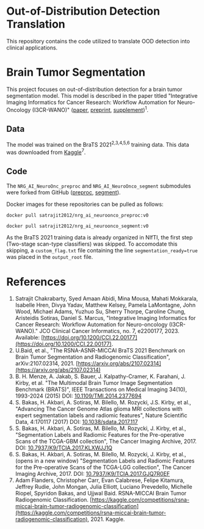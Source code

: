 # Out-of-Distribution Detection Translation

This repository contains the code utilized to translate OOD detection into clinical applications.

# Brain Tumor Segmentation

This project focuses on out-of-distribution detection for a brain tumor segmentation model. 
This model is described in the paper titled "Integrative Imaging Informatics for Cancer Research: Workflow Automation for Neuro-Oncology (I3CR-WANO)" ([paper](https://ascopubs.org/doi/full/10.1200/CCI.22.00177), [preprint](https://arxiv.org/pdf/2210.03151), [supplement](https://ascopubs.org/action/downloadSupplement?doi=10.1200%2FCCI.22.00177&file=DS_CCI.22.00177.pdf))<sup>1</sup>.

## Data

The model was trained on the BraTS 2021<sup>2,3,4,5,6</sup> training data.
This data was downloaded from [Kaggle](https://www.kaggle.com/datasets/dschettler8845/brats-2021-task1?resource=download)<sup>7</sup>.

## Code

The `NRG_AI_NeuroOnc_preproc` and `NRG_AI_NeuroOnco_segment` submodules were forked from GitHub ([preproc](https://github.com/satrajitgithub/NRG_AI_NeuroOnco_preproc), [segment](https://github.com/satrajitgithub/NRG_AI_NeuroOnco_segment)).

Docker images for these repositories can be pulled as follows:
```
docker pull satrajit2012/nrg_ai_neuroonco_preproc:v0
```
```
docker pull satrajit2012/nrg_ai_neuroonco_segment:v0
```

As the BraTS 2021 training data is already organized in NIfTI, the first step (Two-stage scan-type classifiers) was skipped. 
To accomodate this skipping, a `custom_flag.txt` file containing the line `segmentation_ready=true` was placed in the `output_root` file.

# References
1. Satrajit Chakrabarty, Syed Amaan Abidi, Mina Mousa, Mahati Mokkarala, Isabelle Hren, Divya Yadav, Matthew Kelsey, Pamela LaMontagne, John Wood, Michael Adams, Yuzhuo Su, Sherry Thorpe, Caroline Chung, Aristeidis Sotiras, Daniel S. Marcus, "Integrative Imaging Informatics for Cancer Research: Workflow Automation for Neuro-oncology (I3CR-WANO)." JCO Clinical Cancer Informatics, no. 7, e2200177, 2023. Available: [https://doi.org/10.1200/CCI.22.00177](https://doi.org/10.1200/CCI.22.00177).
2. U.Baid, et al., "The RSNA-ASNR-MICCAI BraTS 2021 Benchmark on Brain Tumor Segmentation and Radiogenomic Classification", arXiv:2107.02314, 2021. [https://arxiv.org/abs/2107.02314](https://arxiv.org/abs/2107.02314)
3. B. H. Menze, A. Jakab, S. Bauer, J. Kalpathy-Cramer, K. Farahani, J. Kirby, et al. "The Multimodal Brain Tumor Image Segmentation Benchmark (BRATS)", IEEE Transactions on Medical Imaging 34(10), 1993-2024 (2015) DOI: [10.1109/TMI.2014.2377694 ](https://ieeexplore.ieee.org/document/6975210)
4. S. Bakas, H. Akbari, A. Sotiras, M. Bilello, M. Rozycki, J.S. Kirby, et al., "Advancing The Cancer Genome Atlas glioma MRI collections with expert segmentation labels and radiomic features", Nature Scientific Data, 4:170117 (2017) DOI: [10.1038/sdata.2017.117](https://www.nature.com/articles/sdata2017117)
5. S. Bakas, H. Akbari, A. Sotiras, M. Bilello, M. Rozycki, J. Kirby, et al., "Segmentation Labels and Radiomic Features for the Pre-operative Scans of the TCGA-GBM collection", The Cancer Imaging Archive, 2017. DOI: [10.7937/K9/TCIA.2017.KLXWJJ1Q](https://www.cancerimagingarchive.net/analysis-result/brats-tcga-gbm/)
6. S. Bakas, H. Akbari, A. Sotiras, M. Bilello, M. Rozycki, J. Kirby, et al.,(opens in a new window) "Segmentation Labels and Radiomic Features for the Pre-operative Scans of the TCGA-LGG collection", The Cancer Imaging Archive, 2017. DOI: [10.7937/K9/TCIA.2017.GJQ7R0EF](https://www.cancerimagingarchive.net/analysis-result/brats-tcga-lgg/)
7. Adam Flanders, Christopher Carr, Evan Calabrese, Felipe Kitamura, Jeffrey Rudie, John Mongan, Julia Elliott, Luciano Prevedello, Michelle Riopel, Spyridon Bakas, and Ujjwal Baid. RSNA-MICCAI Brain Tumor Radiogenomic Classification. [https://kaggle.com/competitions/rsna-miccai-brain-tumor-radiogenomic-classification](https://kaggle.com/competitions/rsna-miccai-brain-tumor-radiogenomic-classification), 2021. Kaggle.
